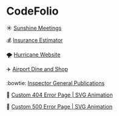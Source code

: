 # CodeFolio
:sunny: [Sunshine Meetings](https://www.broward.org/Commission/Pages/SunshineMeetings.aspx)

:moneybag: [Insurance Estimator](https://www.broward.org/Benefits/Pages/InsuranceCostEstimator.aspx)

:tornado: [Hurricane Website](https://www.broward.org/hurricane/Pages/Default.aspx)

:airplane: [Airport Dine and Shop](https://www.broward.org/airport/Passengers/Pages/terminals.aspx)

:bowtie: [Inspector General Publications](https://www.broward.org/InspectorGeneral/PublicationsPress/Pages/PublicationsPress.aspx)

:crab: [Custom 404 Error Page | SVG Animation](https://www.broward.org/techproto/SitePages/404.html)

:crocodile: [Custom 500 Error Page | SVG Animation](https://www.broward.org/techproto/SitePages/500.html)




